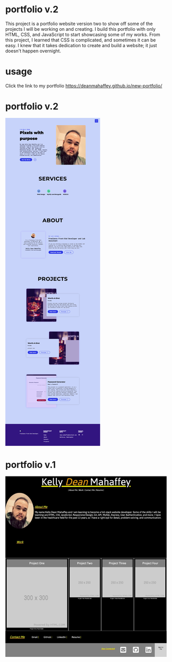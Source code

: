 # portfolio v.2

This project is a portfolio website version two to show off some of the projects I will be working on and creating. 
I build this portfolio with only HTML, CSS, and JavaScript to start showcasing some of my works. From this project, 
I learned that CSS is complicated, and sometimes it can be easy. I knew that it takes dedication to create 
and build a website; it just doesn't happen overnight.

# usage

Click the link to my portfolio <https://deanmahaffey.github.io/new-portfolio/>

# portfolio v.2
![version two](assets/images/newportfolio.png)

# portfolio v.1
![version one](assets/images/screenshot.png)
